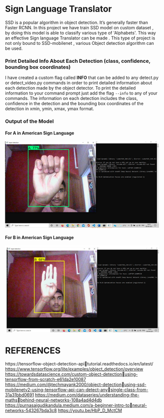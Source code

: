 # Sign Language Translator

SSD is a popular algorithm in object detection. It’s generally faster than Faster RCNN. In this project we have train SSD model on custom dataset , by doing this model is able to classify various type of 'Alphabets'. This way an effective Sign language Translator can be made . This type of project is not only bound to SSD-mobilenet , various Object detection algorithm can be used. 


### Print Detailed Info About Each Detection (class, confidence, bounding box coordinates)
I have created a custom flag called <strong>INFO</strong> that can be added to any detect.py or detect_video.py commands in order to print detailed information about each detection made by the object detector. To print the detailed information to your command prompt just add the flag `--info` to any of your commands. The information on each detection includes the class, confidence in the detection and the bounding box coordinates of the detection in xmin, ymin, xmax, ymax format.

### Output of the Model

####         For A in American Sign Language
<p align="center"><img src="work-DIR/A-L.png"\></p>

####         For B in American Sign Language
<p align="center"><img src="work-DIR/B-L.png"\></p>



# REFERENCES

https://tensorflow-object-detection-apitutorial.readthedocs.io/en/latest/
https://www.tensorflow.org/lite/examples/object_detection/overview
https://towardsdatascience.com/custom-object-detectionusing-tensorflow-from-scratch-e61da2e10087
https://medium.com/@techmayank2000/object-detectionusing-ssd-mobilenetv2-using-tensorflow-api-can-detect-anysingle-class-from-31a31bbd0691
https://medium.com/dataseries/understanding-the-mathsbehind-neural-networks-108a4ad4d4db
https://purnasaigudikandula.medium.com/a-beginner-intro-toneural-networks-543267bda3c8
https://youtu.be/HbP_D_MctCM
